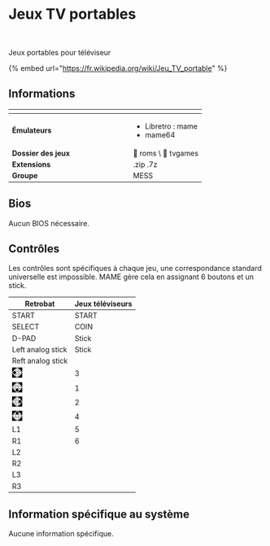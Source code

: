 # Jeux TV portables

<div align="left">

<figure><img src="https://github.com/fabricecaruso/es-theme-carbon/blob/master/art/logos/tvgames.png?raw=true" alt=""><figcaption></figcaption></figure>

</div>

Jeux portables pour téléviseur

{% embed url="https://fr.wikipedia.org/wiki/Jeu_TV_portable" %}

## Informations

<table data-header-hidden><thead><tr><th width="224"></th><th></th></tr></thead><tbody><tr><td><strong>Émulateurs</strong></td><td><ul><li>Libretro : mame</li><li>mame64</li></ul></td></tr><tr><td><strong>Dossier des jeux</strong></td><td><span data-gb-custom-inline data-tag="emoji" data-code="1f4c2">📂</span> roms \ <span data-gb-custom-inline data-tag="emoji" data-code="1f4c2">📂</span> tvgames</td></tr><tr><td><strong>Extensions</strong></td><td>.zip .7z</td></tr><tr><td><strong>Groupe</strong></td><td>MESS</td></tr></tbody></table>

## Bios

Aucun BIOS nécessaire.

## Contrôles

Les contrôles sont spécifiques à chaque jeu, une correspondance standard universelle est impossible. MAME gère cela en assignant 6 boutons et un stick.

| Retrobat                                       | Jeux téléviseurs |
| ---------------------------------------------- | ---------------- |
| START                                          | START            |
| SELECT                                         | COIN             |
| D-PAD                                          | Stick            |
| Left analog stick                              | Stick            |
| Reft analog stick                              |                  |
| ![](<../../../.gitbook/assets/image (33).png>) | 3                |
| ![](<../../../.gitbook/assets/image (20).png>) | 1                |
| ![](<../../../.gitbook/assets/image (7).png>)  | 2                |
| ![](<../../../.gitbook/assets/image (35).png>) | 4                |
| L1                                             | 5                |
| R1                                             | 6                |
| L2                                             |                  |
| R2                                             |                  |
| L3                                             |                  |
| R3                                             |                  |

## Information spécifique au système

Aucune information spécifique.
